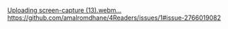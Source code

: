 [Uploading screen-capture (13).webm…]()
https://github.com/amalromdhane/4Readers/issues/1#issue-2766019082
